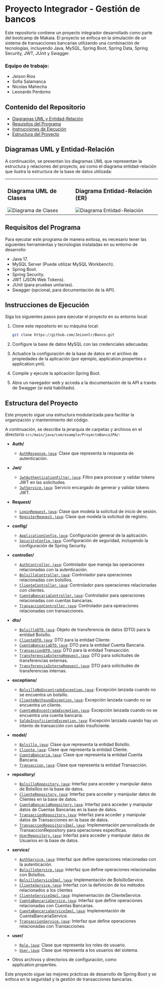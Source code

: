 # Proyecto Integrador - Gestión de bancos

Este repositorio contiene un proyecto integrador desarrollado como parte del bootcamp de Makaia. El proyecto se enfoca en la simulación de un sistema de transacciones bancarias utilizando una combinación de tecnologías, incluyendo Java, MySQL, Spring Boot, Spring Data, Spring Security, JWT, JUnit y Swagger.

### Equipo de trabajo:
* Jeison Rios
* Sofía Salamanca
* Nicolas Mahecha
* Leonardo Perdomo

## Contenido del Repositorio

- [Diagramas UML y Entidad-Relación](#diagramas-uml-y-entidad-relación)
- [Requisitos del Programa](#requisitos-del-programa)
- [Instrucciones de Ejecución](#instrucciones-de-ejecución)
- [Estructura del Proyecto](#estructura-del-proyecto)

## Diagramas UML y Entidad-Relación

A continuación, se presentan los diagramas UML que representan la estructura y relaciones del proyecto, así como el diagrama entidad-relación que ilustra la estructura de la base de datos utilizada:

<table>
  <tr>
    <td>
      <h3>Diagrama UML de Clases</h3>
      <img src="https://github.com/Jeisonlr/Banco/assets/74073693/205efaf0-c10c-458f-b586-e65f82e06e78" alt="Diagrama de Clases">
    </td>
    <td>
      <h3>Diagrama Entidad-Relación (ER)</h3>
      <img src="https://github.com/Jeisonlr/Banco/assets/74073693/f90fa8c6-9ae5-48c5-abb0-3bb5cb5830bf" alt="Diagrama Entidad-Relación">
    </td>
  </tr>
</table>

## Requisitos del Programa
Para ejecutar este programa de manera exitosa, es necesario tener las siguientes herramientas y tecnologías instaladas en su entorno de desarrollo:

- Java 17.
- MySQL Server (Puede utilizar MySQL Workbench).
- Spring Boot.
- Spring Security.
- JWT (JSON Web Tokens).
- JUnit (para pruebas unitarias).
- Swagger (opcional, para documentación de la API).

## Instrucciones de Ejecución

Siga los siguientes pasos para ejecutar el proyecto en su entorno local:

1. Clone este repositorio en su máquina local:

   ```bash
   git clone https://github.com/Jeisonlr/Banco.git
   
2. Configure la base de datos MySQL con las credenciales adecuadas.

3. Actualice la configuración de la base de datos en el archivo de propiedades de la aplicación (por ejemplo, application.properties o application.yml).

4. Compile y ejecute la aplicación Spring Boot.

5. Abra un navegador web y acceda a la documentación de la API a través de Swagger (si está habilitado).

## Estructura del Proyecto

Este proyecto sigue una estructura modularizada para facilitar la organización y mantenimiento del código. 

A continuación, se describe la jerarquía de carpetas y archivos en el directorio `src/main/java/com/example/ProyectoBancoJPA/`:

- **Auth/**
  - [`AuthResponse.java`](src/main/java/com/example/ProyectoBancoJPA/Auth/AuthResponse.java): Clase que representa la respuesta de autenticación.

- **Jwt/**
  - [`JwtAuthenticationFilter.java`](src/main/java/com/example/ProyectoBancoJPA/Jwt/JwtAuthenticationFilter.java): Filtro para procesar y validar tokens JWT en las solicitudes.
  - [`JwtService.java`](src/main/java/com/example/ProyectoBancoJPA/Jwt/JwtService.java): Servicio encargado de generar y validar tokens JWT.

- **Request/**
  - [`LoginRequest.java`](src/main/java/com/example/ProyectoBancoJPA/Request/LoginRequest.java): Clase que modela la solicitud de inicio de sesión.
  - [`RegisterRequest.java`](src/main/java/com/example/ProyectoBancoJPA/Request/RegisterRequest.java): Clase que modela la solicitud de registro.

- **config/**
  - [`ApplicationConfig.java`](src/main/java/com/example/ProyectoBancoJPA/config/ApplicationConfig.java): Configuración general de la aplicación.
  - [`SecurityConfig.java`](src/main/java/com/example/ProyectoBancoJPA/config/SecurityConfig.java): Configuración de seguridad, incluyendo la configuración de Spring Security.

- **controller/**
  - [`AuthController.java`](src/main/java/com/example/ProyectoBancoJPA/controller/AuthController.java): Controlador que maneja las operaciones relacionadas con la autenticación.
  - [`BolsilloController.java`](src/main/java/com/example/ProyectoBancoJPA/controller/BolsilloController.java): Controlador para operaciones relacionadas con bolsillos.
  - [`ClienteController.java`](src/main/java/com/example/ProyectoBancoJPA/controller/ClienteController.java): Controlador para operaciones relacionadas con clientes.
  - [`CuentaBancariaController.java`](src/main/java/com/example/ProyectoBancoJPA/controller/CuentaBancariaController.java): Controlador para operaciones relacionadas con cuentas bancarias.
  - [`TransaccionController.java`](src/main/java/com/example/ProyectoBancoJPA/controller/TransaccionController.java): Controlador para operaciones relacionadas con transacciones.

- **dto/**
  - [`BolsilloDTO.java`](src/main/java/com/example/ProyectoBancoJPA/dto/BolsilloDTO.java): Objeto de transferencia de datos (DTO) para la entidad Bolsillo.
  - [`ClienteDTO.java`](src/main/java/com/example/ProyectoBancoJPA/dto/ClienteDTO.java): DTO para la entidad Cliente.
  - [`CuentaBancariaDTO.java`](src/main/java/com/example/ProyectoBancoJPA/dto/CuentaBancariaDTO.java): DTO para la entidad Cuenta Bancaria.
  - [`TransaccionDTO.java`](src/main/java/com/example/ProyectoBancoJPA/dto/TransaccionDTO.java): DTO para la entidad Transacción.
  - [`TransferenciaExternaRequest.java`](src/main/java/com/example/ProyectoBancoJPA/dto/TransferenciaExternaRequest.java): DTO para solicitudes de transferencias externas.
  - [`TransferenciaInternaRequest.java`](src/main/java/com/example/ProyectoBancoJPA/dto/TransferenciaInternaRequest.java): DTO para solicitudes de transferencias internas.

- **exceptions/**
  - [`BolsilloNoEncontradoException.java`](src/main/java/com/example/ProyectoBancoJPA/exceptions/BolsilloNoEncontradoException.java): Excepción lanzada cuando no se encuentra un bolsillo.
  - [`ClienteNotFoundException.java`](src/main/java/com/example/ProyectoBancoJPA/exceptions/ClienteNotFoundException.java): Excepción lanzada cuando no se encuentra un cliente.
  - [`CuentaNoEncontradaException.java`](src/main/java/com/example/ProyectoBancoJPA/exceptions/CuentaNoEncontradaException.java): Excepción lanzada cuando no se encuentra una cuenta bancaria.
  - [`SaldoInsuficienteException.java`](src/main/java/com/example/ProyectoBancoJPA/exceptions/SaldoInsuficienteException.java): Excepción lanzada cuando hay un intento de transacción con saldo insuficiente.

- **model/**
  - [`Bolsillo.java`](src/main/java/com/example/ProyectoBancoJPA/model/Bolsillo.java): Clase que representa la entidad Bolsillo.
  - [`Cliente.java`](src/main/java/com/example/ProyectoBancoJPA/model/Cliente.java): Clase que representa la entidad Cliente.
  - [`CuentaBancaria.java`](src/main/java/com/example/ProyectoBancoJPA/model/CuentaBancaria.java): Clase que representa la entidad Cuenta Bancaria.
  - [`Transaccion.java`](src/main/java/com/example/ProyectoBancoJPA/model/Transaccion.java): Clase que representa la entidad Transacción.

- **repository/**
  - [`BolsilloRepository.java`](src/main/java/com/example/ProyectoBancoJPA/repository/BolsilloRepository.java): Interfaz para acceder y manipular datos de Bolsillos en la base de datos.
  - [`ClienteRepository.java`](src/main/java/com/example/ProyectoBancoJPA/repository/ClienteRepository.java): Interfaz para acceder y manipular datos de Clientes en la base de datos.
  - [`CuentaBancariaRepository.java`](src/main/java/com/example/ProyectoBancoJPA/repository/CuentaBancariaRepository.java): Interfaz para acceder y manipular datos de Cuentas Bancarias en la base de datos.
  - [`TransaccionRepository.java`](src/main/java/com/example/ProyectoBancoJPA/repository/TransaccionRepository.java): Interfaz para acceder y manipular datos de Transacciones en la base de datos.
  - [`TransaccionRepositoryImpl.java`](src/main/java/com/example/ProyectoBancoJPA/repository/TransaccionRepositoryImpl.java): Implementación personalizada de TransaccionRepository para operaciones específicas.
  - [`UserRepository.java`](src/main/java/com/example/ProyectoBancoJPA/repository/UserRepository.java): Interfaz para acceder y manipular datos de Usuarios en la base de datos.

- **service/**
  - [`AuthService.java`](src/main/java/com/example/ProyectoBancoJPA/service/AuthService.java): Interfaz que define operaciones relacionadas con la autenticación.
  - [`BolsilloService.java`](src/main/java/com/example/ProyectoBancoJPA/service/BolsilloService.java): Interfaz que define operaciones relacionadas con Bolsillos.
  - [`BolsilloServiceImpl.java`](src/main/java/com/example/ProyectoBancoJPA/service/BolsilloServiceImpl.java): Implementación de BolsilloService.
  - [`ClienteService.java`](src/main/java/com/example/ProyectoBancoJPA/service/ClienteService.java): Interfaz con la definición de los métodos relacionados a los clientes
  - [`ClienteServiceImpl.java`](src/main/java/com/example/ProyectoBancoJPA/service/ClienteServiceImpl.java): Implementación de ClienteService.
  - [`CuentaBancariaService.java`](src/main/java/com/example/ProyectoBancoJPA/service/CuentaBancariaService.java): Interfaz que define operaciones relacionadas con Cuentas Bancarias.
  - [`CuentaBancariaServiceImpl.java`](src/main/java/com/example/ProyectoBancoJPA/service/CuentaBancariaServiceImpl.java): Implementación de CuentaBancariaService.
  - [`TransaccionService.java`](src/main/java/com/example/ProyectoBancoJPA/service/TransaccionService.java): Interfaz que define operaciones relacionadas con Transacciones.

- **user/**
  - [`Role.java`](src/main/java/com/example/ProyectoBancoJPA/user/Role.java): Clase que representa los roles de usuario.
  - [`User.java`](src/main/java/com/example/ProyectoBancoJPA/user/User.java): Clase que representa a los usuarios del sistema.

* Otros archivos y directorios de configuración, como application.properties.

Este proyecto sigue las mejores prácticas de desarrollo de Spring Boot y se enfoca en la seguridad y la gestión de transacciones bancarias. 




